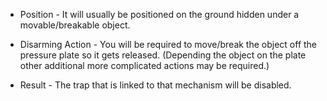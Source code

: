- Position - It will usually be positioned on the ground hidden under a movable/breakable object.

- Disarming Action - You will be required to move/break the object off the pressure plate so it gets released. (Depending the object on the plate other additional more complicated actions may be required.)

- Result - The trap that is linked to that mechanism will be disabled.